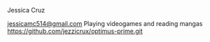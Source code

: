 Jessica Cruz


jessicamc514@gmail.com
Playing videogames and reading mangas
https://github.com/jezzicrux/optimus-prime.git
